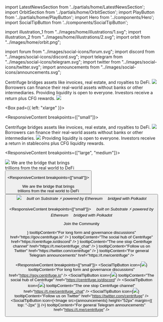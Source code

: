 <!-- Imports -->

import LatestNewsSection from '../partials/home/LatestNewsSection';
import OrbitSection from '../partials/home/OrbitSection';
import PlayButton from '../partials/home/PlayButton';
import Hero from '../components/Hero';
import SocialTipButton from '../components/SocialTipButton';

import illustration_1 from "../images/home/illustrations/1.svg";
import illustration_2 from "../images/home/illustrations/2.svg";
import orbit from "../images/home/orbit.png";

import forum from "../images/social-icons/forum.svg";
import discord from "../images/social-icons/discord.svg";
import telegram from "../images/social-icons/telegram.svg";
import twitter from "../images/social-icons/twitter.svg";
import announcements from "../images/social-icons/announcements.svg";

<!-- Intro -->
<Hero />

<Section>
<Box fill="horizontal" border />
</Section>

<!-- Second Section -->
<Section>
<ResponsiveContent breakpoints={["large", "medium"]}>
<Box gap="large">
<Row>

<Col span={3}>
<Text size="large" textAlign="start">
Centrifuge bridges assets like invoices, real estate, and royalties to DeFi.
</Text>
</Col>

<Col span={1} />

<Col span={8}>
<Image src={illustration_1} />
</Col>
</Row>

<Row>
<Col span={3} align="stretch">
<Box justify="between" flex="grow" pad={{ vertical: "medium" }}>
<Text size="large" textAlign="start">
Borrowers can finance their real-world assets without banks or other intermediaries.
</Text>

<Text size="large" textAlign="start">
Providing liquidity is open to everyone. Investors receive a return  plus CFG rewards.
</Text>
</Box>
</Col>

<Col span={1} />

<Col span={8}>
<Box pad={{ left: "xlarge" }}>
<Image src={illustration_2} />
</Box>
</Col>

</Row>
<Row>
<Col span={4} />
<Col span={8}>

<Box pad={{ left: "xlarge" }}>
<PlayButton />
</Box>

</Col>
</Row>
</Box>
</ResponsiveContent>

<ResponsiveContent breakpoints={["small"]}>
<Box gap="xlarge">

<Text size="large" textAlign="start">
Centrifuge bridges assets like invoices, real estate, and royalties to DeFi.
</Text>

<Image src={illustration_1} />

<Text size="large" textAlign="start">
Borrowers can finance their real-world assets without banks or other intermediaries.
</Text>

<Image src={illustration_2} />

<Text size="large" textAlign="start">
Providing liquidity is open to everyone. Investors receive a return in stablecoins plus CFG liquidity rewards.
</Text>

<PlayButton />

</Box>
</ResponsiveContent>
</Section>

<!-- Orbit Section -->
<OrbitSection gap="large">
<Box>

<ResponsiveContent breakpoints={["large", "medium"]}>
<Row>
<Col span={6}>
<Image src={orbit} />
</Col>
<Col span={1} margin={{ bottom: "large" }} />
<Col span={5} align="end">
<Box gap="large">
<Text size="xlarge" weight={500} textAlign="start">We are the bridge that brings<br/>trillions from the real world to DeFi</Text>
<Button primary darkBackground color="black" label="About Centrifuge" alignSelf="start" href="/about" />
</Box>
</Col>
</Row>
</ResponsiveContent>



<ResponsiveContent breakpoints={["small"]}>
<Box gap="xlarge">

<Box gap="large">
<Text size="xlarge" weight={500} textAlign="center">We are the bridge that brings<br/>trillions from the real world to DeFi</Text>
<Button primary white label="About Centrifuge" alignSelf="center" href="/about" />
</Box>

<Image src={orbit} />

</Box>
</ResponsiveContent>

</Box>

<Box>
<ResponsiveContent breakpoints={["large", "medium"]}>
<Row>
<Col span={6}>
<Box direction="row" gap="medium" justify="center">
<Text textAlign="center"><em>‍🛠 built on Substrate</em></Text>
<Text textAlign="center"><em>⚡ powered by Ethereum</em></Text>
<Text textAlign="center"><em>🔗 bridged with Polkadot</em></Text>
</Box>
</Col>
</Row>
</ResponsiveContent>

<ResponsiveContent breakpoints={["small"]}>
<Box gap="medium">
<Text textAlign="center"><em>‍🛠 built on Substrate</em></Text>
<Text textAlign="center"><em>⚡ powered by Ethereum</em></Text>
<Text textAlign="center"><em>🔗 bridged with Polkadot</em></Text>
</Box>
</ResponsiveContent>
</Box>

</OrbitSection>

<!-- Social Buttons -->
<Section gap="large">

<Text color="dark-4" size="20px" textAlign="center" weight={500}>Join the Community</Text>

<Box>
<ResponsiveContent breakpoints={["large", "medium"]}>
<Box direction="row" gap="xxlarge" justify="center">
<SocialTipButton icon={<Image src={forum} />} tooltipContent="For long form and governance discussions" href="https://gov.centrifuge.io" />
<SocialTipButton icon={<Image src={discord} />} tooltipContent="The social hub of Centrifuge" href="https://centrifuge.io/discord" />
<SocialTipButton icon={<Image src={telegram} />} tooltipContent="The one stop Centrifuge channel" href="https://t.me/centrifuge_chat" />
<SocialTipButton icon={<Image src={twitter} />} tooltipContent="Follow us on Twitter" href="https://twitter.com/centrifuge" />
<SocialTipButton icon={<Image src={announcements} height="52px" margin={{ top: "-2px" }} />} tooltipContent="For general Telegram announcements" href="https://t.me/centrifuge" />
</Box>
</ResponsiveContent>

<ResponsiveContent breakpoints={["small"]}>
<Box gap="large">
<Box direction="row" gap="xlarge" justify="center">
<SocialTipButton icon={<Image src={forum} />} tooltipContent="For long form and governance discussions" href="https://gov.centrifuge.io" />
<SocialTipButton icon={<Image src={discord} />} tooltipContent="The social hub of Centrifuge" href="https://centrifuge.io/discord" />
</Box>
<Box direction="row" gap="xlarge" justify="center">
<SocialTipButton icon={<Image src={telegram} />} tooltipContent="The one stop Centrifuge channel" href="https://t.me/centrifuge_chat" />
<SocialTipButton icon={<Image src={twitter} />} tooltipContent="Follow us on Twitter" href="https://twitter.com/centrifuge" />
</Box>
<Box direction="row" gap="xlarge" justify="center">
<SocialTipButton icon={<Image src={announcements} height="52px" margin={{ top: "-2px" }} />} tooltipContent="For general Telegram announcements" href="https://t.me/centrifuge" />
</Box>
</Box>
</ResponsiveContent>
</Box>

</Section>

<!-- Latest News -->
<Section>
<LatestNewsSection />
</Section>
